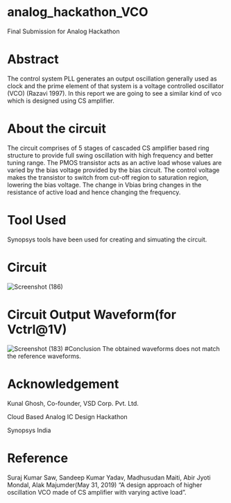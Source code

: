# analog_hackathon_VCO
Final Submission for Analog Hackathon
# Abstract
The control system PLL generates an output oscillation generally used as clock and the prime element of that system is a voltage controlled oscillator (VCO) (Razavi 1997). In this report we are going to see a similar kind of vco which is designed using CS amplifier.
# About the circuit
The circuit comprises of 5 stages of cascaded CS amplifier based ring structure to provide full swing oscillation with high frequency and better tuning range. The PMOS transistor acts as an active load whose values are varied by the bias voltage provided by the bias circuit. The control voltage makes the transistor to switch from cut-off region to saturation region, lowering the bias voltage. The change in Vbias bring changes in the resistance of active load and hence changing the frequency.
# Tool Used
Synopsys tools have been used for creating and simuating the circuit.
# Circuit
![Screenshot (186)](https://user-images.githubusercontent.com/60666893/156043447-c4be324c-2225-4f21-a327-f74bf830f177.png)
# Circuit Output Waveform(for Vctrl@1V)
![Screenshot (183)](https://user-images.githubusercontent.com/60666893/156043687-c70819a6-4c71-447e-a639-54ba6627fc3e.png)
#Conclusion
The obtained waveforms does not match the reference waveforms.
# Acknowledgement
<p>Kunal Ghosh, Co-founder, VSD Corp. Pvt. Ltd.
<p>Cloud Based Analog IC Design Hackathon
<p>Synopsys India</p>
  
# Reference
Suraj Kumar Saw, Sandeep Kumar Yadav, Madhusudan Maiti, Abir Jyoti Mondal, Alak Majumder(May 31, 2019) “A design approach of higher oscillation VCO made of CS amplifier with varying active load”.
